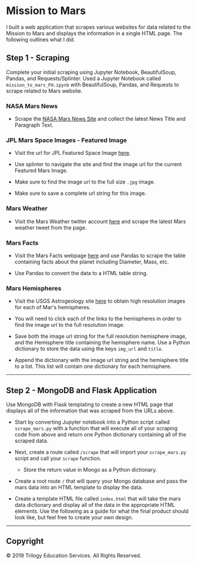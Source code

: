# Mission to Mars

I built a web application that scrapes various websites for data related to the Mission to Mars and displays the information in a single HTML page. The following outlines what I did.

## Step 1 - Scraping

Complete your initial scraping using Jupyter Notebook, BeautifulSoup, Pandas, and Requests/Splinter.
Used a Jupyter Notebook called `mission_to_mars_FH.ipynb` with BeautifulSoup, Pandas, and Requests to scrape related to Mars website.

### NASA Mars News

* Scrape the [NASA Mars News Site](https://mars.nasa.gov/news/) and collect the latest News Title and Paragraph Text. 


### JPL Mars Space Images - Featured Image

* Visit the url for JPL Featured Space Image [here](https://www.jpl.nasa.gov/spaceimages/?search=&category=Mars).

* Use splinter to navigate the site and find the image url for the current Featured Mars Image.

* Make sure to find the image url to the full size `.jpg` image.

* Make sure to save a complete url string for this image.

### Mars Weather

* Visit the Mars Weather twitter account [here](https://twitter.com/marswxreport?lang=en) and scrape the latest Mars weather tweet from the page. 

### Mars Facts

* Visit the Mars Facts webpage [here](https://space-facts.com/mars/) and use Pandas to scrape the table containing facts about the planet including Diameter, Mass, etc.

* Use Pandas to convert the data to a HTML table string.

### Mars Hemispheres

* Visit the USGS Astrogeology site [here](https://astrogeology.usgs.gov/search/results?q=hemisphere+enhanced&k1=target&v1=Mars) to obtain high resolution images for each of Mar's hemispheres.

* You will need to click each of the links to the hemispheres in order to find the image url to the full resolution image.

* Save both the image url string for the full resolution hemisphere image, and the Hemisphere title containing the hemisphere name. Use a Python dictionary to store the data using the keys `img_url` and `title`.

* Append the dictionary with the image url string and the hemisphere title to a list. This list will contain one dictionary for each hemisphere.

- - -

## Step 2 - MongoDB and Flask Application

Use MongoDB with Flask templating to create a new HTML page that displays all of the information that was scraped from the URLs above.

* Start by converting Jupyter notebook into a Python script called `scrape_mars.py` with a function that will execute all of your scraping code from above and return one Python dictionary containing all of the scraped data.

* Next, create a route called `/scrape` that will import your `scrape_mars.py` script and call your `scrape` function.

  * Store the return value in Mongo as a Python dictionary.

* Create a root route `/` that will query your Mongo database and pass the mars data into an HTML template to display the data.

* Create a template HTML file called `index.html` that will take the mars data dictionary and display all of the data in the appropriate HTML elements. Use the following as a guide for what the final product should look like, but feel free to create your own design.

- - -

## Copyright

© 2019 Trilogy Education Services. All Rights Reserved.
